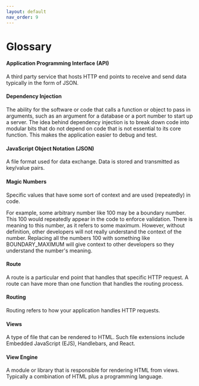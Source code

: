 ```yaml
---
layout: default
nav_order: 9
---
```


# Glossary

#### Application Programming Interface (API)

A third party service that hosts HTTP end points to receive and send data typically in the form of JSON.

#### Dependency Injection

The ability for the software or code that calls a function or object to pass in arguments, such as an argument for a database or a port number to start up a server. The idea behind dependency injection is to break down code into modular bits that do not depend on code that is not essential to its core function. This makes the application easier to debug and test.

#### JavaScript Object Notation (JSON)

A file format used for data exchange. Data is stored and transmitted as key/value pairs.

#### Magic Numbers

Specific values that have some sort of context and are used (repeatedly) in code.

For example, some arbitrary number like 100 may be a boundary number. This 100 would repeatedly appear in the code to enforce validation. There is meaning to this number, as it refers to some maximum. However, without definition, other developers will not really understand the context of the number. Replacing all the numbers 100 with something like BOUNDARY_MAXIMUM will give context to other developers so they understand the number's meaning.

#### Route

A route is a particular end point that handles that specific HTTP request. A route can have more than one function that handles the routing process. 

#### Routing

Routing refers to how your application handles HTTP requests.

#### Views

A type of file that can be rendered to HTML. Such file extensions include Embedded JavaScript (EJS), Handlebars, and React.

#### View Engine

A module or library that is responsible for rendering HTML from views. Typically a combination of HTML plus a programming language.